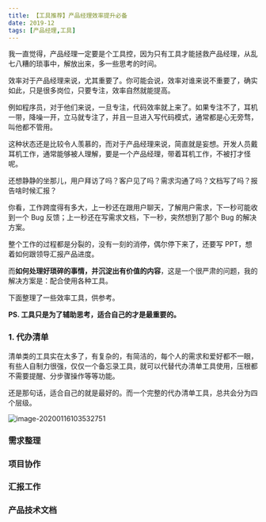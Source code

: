 ```yaml
---
title: 【工具推荐】产品经理效率提升必备
date: 2019-12
tags: [产品经理,工具]
---
```


我一直觉得，产品经理一定要是个工具控，因为只有工具才能拯救产品经理，从乱七八糟的琐事中，解放出来，多一些思考的时间。

效率对于产品经理来说，尤其重要了。你可能会说，效率对谁来说不重要了，确实如此，只是很多岗位，只要专注，效率自然就能提高。

例如程序员，对于他们来说，一旦专注，代码效率就上来了。如果专注不了，耳机一带，降噪一开，立马就专注了，并且一旦进入写代码模式，通常都是心无旁骛，叫他都不管用。

这种状态还是比较令人羡慕的，而对于产品经理来说，简直就是妄想。开发人员戴耳机工作，通常能够被人理解，要是一个产品经理，带着耳机工作，不被打才怪呢。

还想静静的坐那儿，用户拜访了吗？客户见了吗？需求沟通了吗？文档写了吗？报告啥时候汇报？

你看，工作跨度得有多大，上一秒还在跟用户聊天，了解用户需求，下一秒可能收到一个 Bug 反馈；上一秒还在写需求文档，下一秒，突然想到了那个 Bug 的解决方案。

整个工作的过程都是分裂的，没有一刻的消停，偶尔停下来了，还要写 PPT，想着如何跟领导汇报产品进度。

而**如何处理好琐碎的事情，并沉淀出有价值的内容**，这是一个很严肃的问题，我的解决方案是：配合使用各种工具。

下面整理了一些效率工具，供参考。

**PS. 工具只是为了辅助思考，适合自己的才是最重要的。**

### 1. 代办清单

清单类的工具实在太多了，有复杂的，有简洁的，每个人的需求和爱好都不一眼，有些人自制力很强，仅仅一个备忘录工具，就可以代替代办清单工具使用，压根都不需要提醒、分步骤操作等等功能。

还是那句话，适合自己的就是最好的。而一个完整的代办清单工具，总共会分为四个层级。

![image-20200116103532751](C:\Users\decad\Git\blog-bitcron\_drafts\image-20200116103532751.png)

### 需求整理

### 项目协作

### 汇报工作

### 产品技术文档
